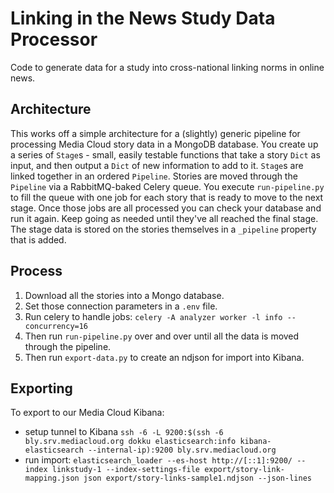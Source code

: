Linking in the News Study Data Processor
========================================

Code to generate data for a study into cross-national linking norms in online news.

## Architecture

This works off a simple architecture for a (slightly) generic pipeline for processing Media Cloud story data in a 
MongoDB database. You create up a series of `Stage`s - small, easily testable functions that take a story `Dict` as 
input, and then output a `Dict` of new information to add to it. `Stage`s are linked together in an ordered `Pipeline`.
Stories are moved through the `Pipeline` via a RabbitMQ-baked Celery queue. You execute `run-pipeline.py` to fill the
queue with one job for each story that is ready to move to the next stage. Once those jobs are all processed you can 
check your database and run it again. Keep going as needed until they've all reached the final stage. The stage data is 
stored on the stories themselves in a `_pipeline` property that is added. 

## Process

1. Download all the stories into a Mongo database.
2. Set those connection parameters in a `.env` file.
3. Run celery to handle jobs: `celery -A analyzer worker -l info --concurrency=16`
4. Then run `run-pipeline.py` over and over until all the data is moved through the pipeline.
5. Then run `export-data.py` to create an ndjson for import into Kibana.

## Exporting

To export to our Media Cloud Kibana:
 * setup tunnel to Kibana `ssh -6 -L 9200:$(ssh -6 bly.srv.mediacloud.org dokku elasticsearch:info kibana-elasticsearch --internal-ip):9200 bly.srv.mediacloud.org`
 * run import: `elasticsearch_loader --es-host http://[::1]:9200/ --index linkstudy-1 --index-settings-file export/story-link-mapping.json json export/story-links-sample1.ndjson --json-lines`
 
